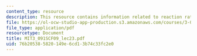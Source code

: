 ```yaml
---
content_type: resource
description: This resource contains information related to reaction rates.
file: https://ol-ocw-studio-app-production.s3.amazonaws.com/courses/3-091sc-introduction-to-solid-state-chemistry-fall-2010/76b205385820149e6cd13b74c33fc2e0_MIT3_091SCF09_lec23.pdf
file_type: application/pdf
resourcetype: Document
title: MIT3_091SCF09_lec23.pdf
uid: 76b20538-5820-149e-6cd1-3b74c33fc2e0
---
```

